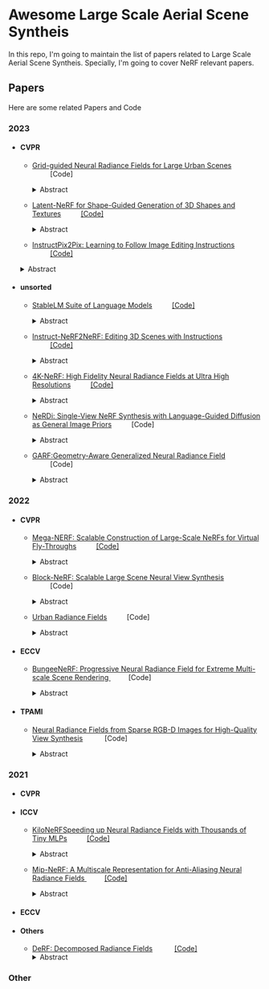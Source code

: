 
# Awesome Large Scale Aerial Scene Syntheis

In this repo, I'm going to maintain the list of papers related to Large Scale Aerial Scene Syntheis. Specially, I'm going to cover NeRF relevant papers.  


## Papers

Here are some related Papers and Code 

### 2023
* #### CVPR
  - [Grid-guided Neural Radiance Fields for Large Urban Scenes](https://city-super.github.io/gridnerf/)  &nbsp;&nbsp;&nbsp;&nbsp;&nbsp;&nbsp;&nbsp;&nbsp;&nbsp;[Code]
    <details> <summary>Abstract</summary> 
    Target Scenes. In this work, we perform large urban scene rendering with novel grid-guided neural radiance fields. An example of a large urban scene is shown on the left, which spans over 2.7km^2 ground areas captured by over 5k drone images. We show that the rendering results from NeRF-based methods, are blurry and overly smoothed with limited model capacity, while feature grid-based methods tend to display noisy artifacts when adapting to large-scale scenes with high-resolution feature grids. Our proposed two-branch model combines the merits from both approaches and achieves photorealistic novel view renderings with remarkable improvements over existing methods. Both of the two branches gain significant enhancements over their individual baselines. < /details> 
  
  - [Latent-NeRF for Shape-Guided Generation of 3D Shapes and Textures](https://github.com/eladrich/latent-nerf)  &nbsp;&nbsp;&nbsp;&nbsp;&nbsp;&nbsp;&nbsp;&nbsp;&nbsp;[[Code]](https://github.com/eladrich/latent-nerf) 
    <details> <summary>Abstract</summary> 
    Text-guided image generation has progressed rapidly in recent years, inspiring major breakthroughs in text-guided shape generation. Recently, it has been shown that using score distillation, one can successfully text-guide a NeRF model to generate a 3D object. We adapt the score distillation to the publicly available, and computationally efficient, Latent Diffusion Models, which apply the entire diffusion process in a compact latent space of a pretrained autoencoder. As NeRFs operate in image space, a naïve solution for guiding them with latent score distillation would require encoding to the latent space at each guidance step. Instead, we propose to bring the NeRF to the latent space, resulting in a Latent-NeRF. Analyzing our Latent-NeRF, we show that while Text-to-3D models can generate impressive results, they are inherently unconstrained and may lack the ability to guide or enforce a specific 3D structure. To assist and direct the 3D generation, we propose to guide our Latent-NeRF using a Sketch-Shape: an abstract geometry that defines the coarse structure of the desired object. Then, we present means to integrate such a constraint directly into a Latent-NeRF. This unique combination of text and shape guidance allows for increased control over the generation process. We also show that latent score distillation can be successfully applied directly on 3D meshes. This allows for generating high-quality textures on a given geometry. Our experiments validate the power of our different forms of guidance and the efficiency of using latent rendering. < /details> 
  
   - [InstructPix2Pix: Learning to Follow Image Editing Instructions](https://palettenerf.github.io/)  &nbsp;&nbsp;&nbsp;&nbsp;&nbsp;&nbsp;&nbsp;&nbsp;&nbsp;[[Code]](https://github.com/zfkuang/PaletteNeRF) 
    <details> <summary>Abstract</summary> 
     We propose a method for editing images from human instructions: given an input image and a written instruction that tells the model what to do, our model follows these instructions to edit the image. To obtain training data for this problem, we combine the knowledge of two large pretrained models---a language model (GPT-3) and a text-to-image model (Stable Diffusion)---to generate a large dataset of image editing examples. Our conditional diffusion model, InstructPix2Pix, is trained on our generated data, and generalizes to real images and user-written instructions at inference time. Since it performs edits in the forward pass and does not require per-example fine-tuning or inversion, our model edits images quickly, in a matter of seconds. We show compelling editing results for a diverse collection of input images and written instructions. < /details> 

      
  
* #### unsorted 
  - [StableLM Suite of Language Models](https://github.com/Stability-AI/StableLM)  &nbsp;&nbsp;&nbsp;&nbsp;&nbsp;&nbsp;&nbsp;&nbsp;&nbsp;[[Code]](https://stability.ai/blog/stability-ai-launches-the-first-of-its-stablelm-suite-of-language-models) 
    <details> <summary>Abstract</summary> 
      < /details> 
  
  
  - [Instruct-NeRF2NeRF: Editing 3D Scenes with Instructions](https://instruct-nerf2nerf.github.io/)  &nbsp;&nbsp;&nbsp;&nbsp;&nbsp;&nbsp;&nbsp;&nbsp;&nbsp;[[Code]](https://github.com/ayaanzhaque/instruct-nerf2nerf) 
    <details> <summary>Abstract</summary> 
     We propose a method for editing NeRF scenes with textinstructions. Given a NeRF of a scene and the collection of images used to reconstruct it, our method uses an imageconditioned diffusion model (InstructPix2Pix) to iteratively edit the input images while optimizing the underlying scene, resulting in an optimized 3D scene that respects the edit instruction. We demonstrate that our proposed method is able to edit large-scale, real-world scenes, and is able to accomplish more realistic, targeted edits than prior work. Result videos can be found on the project website: https://instruct-nerf2nerf.github.io. < /details> 
  
    
  
  
  - [4K-NeRF: High Fidelity Neural Radiance Fields at Ultra High Resolutions](https://arxiv.org/abs/2212.04701)  &nbsp;&nbsp;&nbsp;&nbsp;&nbsp;&nbsp;&nbsp;&nbsp;&nbsp;[[Code]](https://github.com/frozoul/4K-NeRF) 
    <details> <summary>Abstract</summary> 
      In this paper, we present a novel and effective framework, named 4K-NeRF, to pursue high fidelity view synthesis on the challenging scenarios of ultra high resolutions, building on the methodology of neural radiance fields (NeRF). The rendering procedure of NeRF-based methods typically relies on a pixel-wise manner in which rays (or pixels) are treated independently on both training and inference phases, limiting its representational ability on describing subtle details, especially when lifting to a extremely high resolution. We address the issue by exploring ray correlation to enhance high-frequency details recovery. Particularly, we use the 3D-aware encoder to model geometric information effectively in a lower resolution space and recover fine details through the 3D-aware decoder, conditioned on ray features and depths estimated by the encoder. Joint training with patch-based sampling further facilitates our method incorporating the supervision from perception oriented regularization beyond pixel-wise loss. Benefiting from the use of geometry-aware local context, our method can significantly boost rendering quality on high-frequency details compared with modern NeRF methods, and achieve the state-of-the-art visual quality on 4K ultra-high-resolution scenario. < /details> 

  - [NeRDi: Single-View NeRF Synthesis with Language-Guided Diffusion as General Image Priors](https://arxiv.org/abs/2212.03267)  &nbsp;&nbsp;&nbsp;&nbsp;&nbsp;&nbsp;&nbsp;&nbsp;&nbsp;[Code]
    <details> <summary>Abstract</summary>  
        2D-to-3D reconstruction is an ill-posed problem, yet humans are good at solving this problem due to their prior knowledge of the 3D world developed over years. Driven by this observation, we propose NeRDi, a single-view NeRF synthesis framework with general image priors from 2D diffusion models. Formulating single-view reconstruction as an image-conditioned 3D generation problem, we optimize the NeRF representations by minimizing a diffusion loss on its arbitrary view renderings with a pretrained image diffusion model under the input-view constraint. We leverage off-the-shelf vision-language models and introduce a two-section language guidance as conditioning inputs to the diffusion model. This is essentially helpful for improving multiview content coherence as it narrows down the general image prior conditioned on the semantic and visual features of the single-view input image. Additionally, we introduce a geometric loss based on estimated depth maps to regularize the underlying 3D geometry of the NeRF. Experimental results on the DTU MVS dataset show that our method can synthesize novel views with higher quality even compared to existing methods trained on this dataset. We also demonstrate our generalizability in zero-shot NeRF synthesis for in-the-wild images. < /details> 

  - [GARF:Geometry-Aware Generalized Neural Radiance Field](https://arxiv.org/abs/2212.02280)  &nbsp;&nbsp;&nbsp;&nbsp;&nbsp;&nbsp;&nbsp;&nbsp;&nbsp;[Code]

    <details> <summary>Abstract</summary>  
        Neural Radiance Field (NeRF) has revolutionized free viewpoint rendering tasks and achieved impressive results. However, the efficiency and accuracy problems hinder its wide applications. To address these issues, we propose Geometry-Aware Generalized Neural Radiance Field (GARF) with a geometry-aware dynamic sampling (GADS) strategy to perform real-time novel view rendering and unsupervised depth estimation on unseen scenes without per-scene optimization. Distinct from most existing generalized NeRFs, our framework infers the unseen scenes on both pixel-scale and geometry-scale with only a few input images. More specifically, our method learns common attributes of novel-view synthesis by an encoder-decoder structure and a point-level learnable multi-view feature fusion module which helps avoid occlusion. To preserve scene characteristics in the generalized model, we introduce an unsupervised depth estimation module to derive the coarse geometry, narrow down the ray sampling interval to proximity space of the estimated surface and sample in expectation maximum position, constituting Geometry-Aware Dynamic Sampling strategy (GADS). Moreover, we introduce a Multi-level Semantic Consistency loss (MSC) to assist more informative representation learning. Extensive experiments on indoor and outdoor datasets show that comparing with state-of-the-art generalized NeRF methods, GARF reduces samples by more than 25\%, while improving rendering quality and 3D geometry estimation. < /details> 



### 2022

* #### CVPR

  - [Mega-NERF: Scalable Construction of Large-Scale NeRFs for Virtual Fly-Throughs](https://arxiv.org/abs/2112.10703)  &nbsp;&nbsp;&nbsp;&nbsp;&nbsp;&nbsp;&nbsp;&nbsp;&nbsp;[[Code]](https://github.com/cmusatyalab/mega-nerf)

    <details> <summary>Abstract</summary>  
        We use neural radiance fields (NeRFs) to build interactive 3D environments from large-scale visual captures spanning buildings or even multiple city blocks collected primarily from drones. In contrast to single object scenes (on which NeRFs are traditionally evaluated), our scale poses multiple challenges including (1) the need to model thousands of images with varying lighting conditions, each of which capture only a small subset of the scene, (2) prohibitively large model capacities that make it infeasible to train on a single GPU, and (3) significant challenges for fast rendering that would enable interactive fly-throughs. To address these challenges, we begin by analyzing visibility statistics for large-scale scenes, motivating a sparse network structure where parameters are specialized to different regions of the scene. We introduce a simple geometric clustering algorithm for data parallelism that partitions training images (or rather pixels) into different NeRF submodules that can be trained in parallel.We evaluate our approach on existing datasets (Quad 6k and UrbanScene3D) as well as against our own drone footage, improving training speed by 3x and PSNR by 12%. We also evaluate recent NeRF fast renderers on top of Mega-NeRF and introduce a novel method that exploits temporal coherence. Our technique achieves a 40x speedup over conventional NeRF rendering while remaining within 0.8 db in PSNR quality, exceeding the fidelity of existing fast renderers. < /details> 

  - [Block-NeRF: Scalable Large Scene Neural View Synthesis](https://waymo.com/research/block-nerf/)  &nbsp;&nbsp;&nbsp;&nbsp;&nbsp;&nbsp;&nbsp;&nbsp;&nbsp;[Code] 
    
    <details> <summary>Abstract</summary> 
      We present Block-NeRF, a variant of Neural Radiance Fields that can represent large-scale environments. Specifically, we demonstrate that when scaling NeRF to render city-scale scenes spanning multiple blocks, it is vital to decompose the scene into individually trained NeRFs. This decomposition decouples rendering time from scene size, enables rendering to scale to arbitrarily large environments, and allows per-block updates of the environment. We adopt several architectural changes to make NeRF robust to data captured over months under different environmental conditions. We add appearance embeddings, learned pose refinement, and controllable exposure to each individual NeRF, and introduce a procedure for aligning appearance between adjacent NeRFs so that they can be seamlessly combined. We build a grid of Block-NeRFs from 2.8 million images to create the largest neural scene representation to date, capable of rendering an entire neighborhood of San Francisco. < /details> 

  - [Urban Radiance Fields](https://urban-radiance-fields.github.io/)  &nbsp;&nbsp;&nbsp;&nbsp;&nbsp;&nbsp;&nbsp;&nbsp;&nbsp;[Code]
   
    <details> <summary>Abstract</summary>  
        The goal of this work is to perform 3D reconstruction and novel view synthesis from data captured by scanning platforms commonly deployed for world mapping in urban outdoor environments (e.g., Street View). Given a sequence of posed RGB images and lidar sweeps acquired by cameras and scanners moving through an outdoor scene, we produce a model from which 3D surfaces can be extracted and novel RGB images can be synthesized. Our approach extends Neural Radiance Fields, which has been demonstrated to synthesize realistic novel images for small scenes in controlled settings, with new methods for leveraging asynchronously captured lidar data, for addressing exposure variation between captured images, and for leveraging predicted image segmentations to supervise densities on rays pointing at the sky. Each of these three extensions provides significant performance improvements in experiments on Street View data. Our system produces state-of-the-art 3D surface reconstructions and synthesizes higher quality novel views in comparison to both traditional methods (e.g.~COLMAP) and recent neural representations (e.g.~Mip-NeRF). < /details> 





* #### ECCV
  - [BungeeNeRF: Progressive Neural Radiance Field for Extreme Multi-scale Scene Rendering ](https://city-super.github.io/citynerf/)  &nbsp;&nbsp;&nbsp;&nbsp;&nbsp;&nbsp;&nbsp;&nbsp;&nbsp;[Code]
    
    <details> <summary>Abstract</summary>  
        Neural Radiance Field (NeRF) has achieved outstanding performance in modeling 3D objects and controlled scenes, usually under a single scale. In this work, we make the first attempt to bring NeRF to city-scale, with views ranging from satellite-level that captures the overview of a city, to ground-level imagery showing complex details of an architecture. The wide span of camera distance to the scene yields multi-scale data with different levels of detail and spatial coverage, which casts great challenges to vanilla NeRF and biases it towards compromised results. To address these issues, we introduce CityNeRF, a progressive learning paradigm that grows the NeRF model and training set synchronously. Starting from fitting distant views with a shallow base block, as training progresses, new blocks are appended to accommodate the emerging details in the increasingly closer views. The strategy effectively activates high-frequency channels in the positional encoding and unfolds more complex details as the training proceeds. We demonstrate the superiority of CityNeRF in modeling diverse city-scale scenes with drastically varying views, and its support for rendering views in different levels of detail. < /details> 

* #### TPAMI
    - [Neural Radiance Fields from Sparse RGB-D Images for High-Quality View Synthesis](https://ieeexplore.ieee.org/abstract/document/9999509)  &nbsp;&nbsp;&nbsp;&nbsp;&nbsp;&nbsp;&nbsp;&nbsp;&nbsp;  [Code]
        
         <details> <summary>Abstract</summary> 
            The recently proposed neural radiance fields (NeRF) use a continuous function formulated as a multi-layer perceptron (MLP) to model the appearance and geometry of a 3D scene. This enables realistic synthesis of novel views, even for scenes with view dependent appearance. Many follow-up works have since extended NeRFs in different ways. However, a fundamental restriction of the method remains that it requires a large number of images captured from densely placed viewpoints for high-quality synthesis and the quality of the results quickly degrades when the number of captured views is insufficient. To address this problem, we propose a novel NeRF-based framework capable of high-quality view synthesis using only a sparse set of RGB-D images, which can be easily captured using cameras and LiDAR sensors on current consumer devices. First, a geometric proxy of the scene is reconstructed from the captured RGB-D images. Renderings of the reconstructed scene along with precise camera parameters can then be used to pre-train a network. Finally, the network is fine-tuned with a small number of real captured images. We further introduce a patch discriminator to supervise the network under novel views during fine-tuning, as well as a 3D color prior to improve synthesis quality. We demonstrate that our method can generate arbitrary novel views of a 3D scene from as few as 6 RGB-D images. Extensive experiments show the improvements of our method compared with the existing NeRF-based methods, including approaches that also aim to reduce the number of input images. < /details> 



### 2021


* #### CVPR





* #### ICCV
  * [KiloNeRFSpeeding up Neural Radiance Fields with Thousands of Tiny MLPs](https://creiser.github.io/kilonerf/)  &nbsp;&nbsp;&nbsp;&nbsp;&nbsp;&nbsp;&nbsp;&nbsp;&nbsp;[[Code]](https://github.com/creiser/kilonerf)

    <details> <summary>Abstract</summary>  
      NeRF synthesizes novel views of a scene with unprecedented quality by fitting a neural radiance field to RGB images. However, NeRF requires querying a deep Multi-Layer Perceptron (MLP) millions of times, leading to slow rendering times, even on modern GPUs. In this paper, we demonstrate that real-time rendering is possible by utilizing thousands of tiny MLPs instead of one single large MLP. In our setting, each individual MLP only needs to represent parts of the scene, thus smaller and faster-to-evaluate MLPs can be used. By combining this divide-and-conquer strategy with further optimizations, rendering is accelerated by three orders of magnitude compared to the original NeRF model without incurring high storage costs. Further, using teacher-student distillation for training, we show that this speed-up can be achieved without sacrificing visual quality. < /details> 

   * [Mip-NeRF: A Multiscale Representation for Anti-Aliasing Neural Radiance Fields ](https://paperswithcode.com/paper/mip-nerf-a-multiscale-representation-for-anti)  &nbsp;&nbsp;&nbsp;&nbsp;&nbsp;&nbsp;&nbsp;&nbsp;&nbsp;[[Code]](https://github.com/bebeal/mipnerf-pytorch)

        <details> <summary>Abstract</summary>  The rendering procedure used by neural radiance fields (NeRF) samples a scene with a single ray per pixel and may therefore produce renderings that are excessively blurred or aliased when training or testing images observe scene content at different resolutions. The straightforward solution of supersampling by rendering with multiple rays per pixel is impractical for NeRF, because rendering each ray requires querying a multilayer perceptron hundreds of times. Our solution, which we call "mip-NeRF" (a la "mipmap"), extends NeRF to represent the scene at a continuously-valued scale. By efficiently rendering anti-aliased conical frustums instead of rays, mip-NeRF reduces objectionable aliasing artifacts and significantly improves NeRF's ability to represent fine details, while also being 7% faster than NeRF and half the size. Compared to NeRF, mip-NeRF reduces average error rates by 17% on the dataset presented with NeRF and by 60% on a challenging multiscale variant of that dataset that we present. Mip-NeRF is also able to match the accuracy of a brute-force supersampled NeRF on our multiscale dataset while being 22x faster. < /details> 
 





* #### ECCV




* #### Others
    * [DeRF: Decomposed Radiance Fields](https://ubc-vision.github.io/derf/)  &nbsp;&nbsp;&nbsp;&nbsp;&nbsp;&nbsp;&nbsp;&nbsp;&nbsp;  [[Code]](https://github.com/ubc-vision/derf/)
        <details> <summary>Abstract</summary>  
            With the advent of Neural Radiance Fields (NeRF), neural networks can now render novel views of a 3D scene with quality that fools the human eye. Yet, generating these images is very computationally intensive, limiting their applicability in practical scenarios. In this paper, we propose a technique based on spatial decomposition capable of mitigating this issue. Our key observation is that there are diminishing returns in employing larger (deeper and/or wider) networks. Hence, we propose to spatially decompose a scene and dedicate smaller networks for each decomposed part. When working together, these networks can render the whole scene. This allows us near-constant inference time regardless of the number of decomposed parts. Moreover, we show that a Voronoi spatial decomposition is preferable for this purpose, as it is provably compatible with the Painter’s Algorithm for efficient and GPU-friendly rendering. Our experiments show that for real-world scenes, our method provides up to 3x more efficient inference than NeRF (with the same rendering quality), or an improvement of up to 1.0~dB in PSNR (for the same inference cost). < /details> 
 
  



### Other



  
